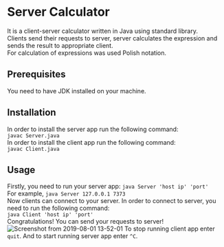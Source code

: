 # Server Calculator
It is a client-server calculator written in Java using standard library.</br>
Clients send their requests to server, server calculates the expression and sends the result to appropriate client.</br>
For calculation of expressions was used Polish notation.
## Prerequisites
You need to have JDK installed on your machine.
## Installation
In order to install the server app run the following command:</br>
`javac Server.java`</br>
In order to install the client app run the following command:</br>
`javac Client.java`</br>
## Usage
Firstly, you need to run your server app:
`java Server 'host ip' 'port'`</br>
For example, `java Server 127.0.0.1 7373`</br>
Now clients can connect to your server. In order to connect to server, you need to run the following command:</br>
`java Client 'host ip' 'port'`</br>
Congratulations! You can send your requests to server!</br>
![Screenshot from 2019-08-01 13-52-01](https://user-images.githubusercontent.com/39864247/62287801-8fde8e00-b463-11e9-94cd-fbd24f21d30c.png)
To stop running client app enter `quit`. And to start running server app enter `^C`.</br>
